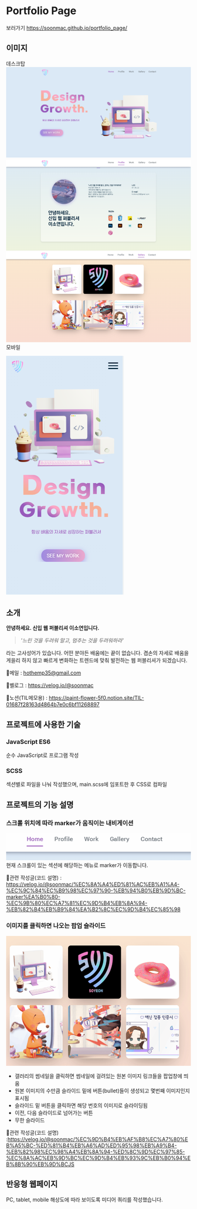 # Portfolio Page
보러가기
https://soonmac.github.io/portfolio_page/
 ## 이미지
 데스크탑
 ![메인페이지](cap_01.PNG)
 ![profile](cap_05.PNG)
![work](cap_03.PNG)
 모바일

 ![서브페이지](cap_02.PNG)

## 소개
**안녕하세요. 신입 웹 퍼블리셔 이소연입니다.**

>*'느린 것을 두려워 말고, 멈추는 것을 두려워하라'*

 라는 고사성어가 있습니다.
어떤 분야든 배움에는 끝이 없습니다.
겸손의 자세로 배움을 게을리 하지 않고 빠르게 변화하는 트렌드에 맞춰 발전하는 웹 퍼블리셔가 되겠습니다.

💌메일 : hothemp35@gmail.com

💚벨로그 : https://velog.io/@soonmac

💙노션(TIL메모용) : https://paint-flower-5f0.notion.site/TIL-01687f28163d4864b7e0c6bf11268897

## 프로젝트에 사용한 기술
### JavaScript ES6
순수 JavaScript로 프로그램 작성
### SCSS
섹션별로 파일을 나눠 작성했으며, main.scss에 임포트한 후 CSS로 컴파일

## 프로젝트의 기능 설명
### 스크롤 위치에 따라 marker가 움직이는 내비게이션
![내비게이션](3-1.gif)
현재 스크롤이 있는 섹션에 해당하는 메뉴로 marker가 이동합니다.



📎관련 작성글(코드 설명) : https://velog.io/@soonmac/%EC%8A%A4%ED%81%AC%EB%A1%A4-%EC%9C%84%EC%B9%98%EC%97%90-%EB%94%B0%EB%9D%BC-marker%EA%B0%80-%EC%9B%80%EC%A7%81%EC%9D%B4%EB%8A%94-%EB%82%B4%EB%B9%84%EA%B2%8C%EC%9D%B4%EC%85%98

### 이미지를 클릭하면 나오는 팝업 슬라이드
![슬라이드](7-1.gif)
* 갤러리의 썸네일을 클릭하면 썸네일에 걸려있는 원본 이미지 링크들을 팝업창에 띄움
* 원본 이미지의 수만큼 슬라이드 밑에 버튼(bullet)들이 생성되고 몇번째 이미지인지 표시됨
* 슬라이드 밑 버튼을 클릭하면 해당 번호의 이미지로 슬라이딩됨
* 이전, 다음 슬라이드로 넘어가는 버튼
* 무한 슬라이드
  

📎관련 작성글(코드 설명) :https://velog.io/@soonmac/%EC%9D%B4%EB%AF%B8%EC%A7%80%EB%A5%BC-%ED%81%B4%EB%A6%AD%ED%95%98%EB%A9%B4-%EB%82%98%EC%98%A4%EB%8A%94-%ED%8C%9D%EC%97%85-%EC%8A%AC%EB%9D%BC%EC%9D%B4%EB%93%9C%EB%B0%94%EB%8B%90%EB%9D%BCJS

## 반응형 웹페이지
PC, tablet, mobile 해상도에 따라 보이도록 미디어 쿼리를 작성했습니다.